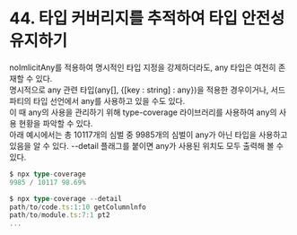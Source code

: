 # 44. 타입 커버리지를 추적하여 타입 안전성 유지하기

noImlicitAny를 적용하여 명시적인 타입 지정을 강제하더라도, any 타입은 여전히 존재할 수 있다.  
명시적으로 any 관련 타입(any[], {[key : string] : any})을 적용한 경우이거나, 서드파티의 타입 선언에서 any를 사용하고 있을 수도 있다.  
이 때 any의 사용을 관리하기 위해 type-coverage 라이브러리를 사용하여 any의 사용 현황을 파악할 수 있다.  
아래 예시에서는 총 10117개의 심벌 중 9985개의 심벌이 any가 아닌 타입을 사용하고 있음을 알 수 있다.
--detail 플래그를 붙이면 any가 사용된 위치도 모두 출력해 볼 수 있다.

```ts
$ npx type-coverage
9985 / 10117 98.69%

$ npx type-coverage --detail
path/to/code.ts:1:10 getColumnlnfo
path/to/module.ts:7:1 pt2
...
```